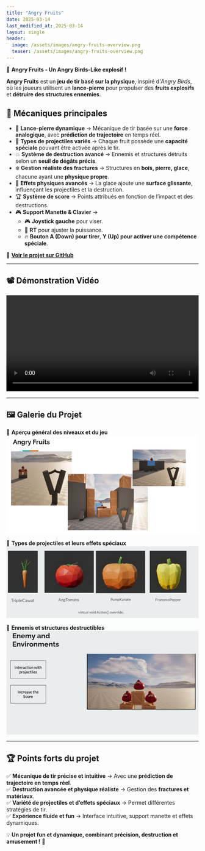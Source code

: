 ```yaml
---
title: "Angry Fruits"
date: 2025-03-14
last_modified_at: 2025-03-14
layout: single
header:
  image: /assets/images/angry-fruits-overview.png
  teaser: /assets/images/angry-fruits-overview.png
---
```


🍉 **Angry Fruits - Un Angry Birds-Like explosif !**  

**Angry Fruits** est un **jeu de tir basé sur la physique**, inspiré d’*Angry Birds*, où les joueurs utilisent un **lance-pierre** pour propulser des **fruits explosifs** et **détruire des structures ennemies**.  

## 🎯 **Mécaniques principales**  

- 🏹 **Lance-pierre dynamique** → Mécanique de tir basée sur une **force analogique**, avec **prédiction de trajectoire** en temps réel.  
- 🍏 **Types de projectiles variés** → Chaque fruit possède une **capacité spéciale** pouvant être activée après le tir.  
- 💥 **Système de destruction avancé** → Ennemis et structures détruits selon un **seuil de dégâts précis**.  
- ❄️ **Gestion réaliste des fractures** → Structures en **bois, pierre, glace**, chacune ayant une **physique propre**.  
- 🧊 **Effets physiques avancés** → La glace ajoute une **surface glissante**, influençant les projectiles et la destruction.  
- 🏆 **Système de score** → Points attribués en fonction de l’impact et des destructions.  
- 🎮 **Support Manette & Clavier** →  
   - 🎮 **Joystick gauche** pour viser.  
   - 🎯 **RT** pour ajuster la puissance.  
   - 🔥 **Bouton A (Down) pour tirer**, **Y (Up) pour activer une compétence spéciale**.  

🔗 **[Voir le projet sur GitHub](https://github.com/Quest-Education-Group/lyo-t3-gamegear-p11-08)**  

---

## 📽️ **Démonstration Vidéo**  

<video controls width="100%">
  <source src="/assets/videos/angry-fruits-demo.mp4" type="video/mp4">
  Votre navigateur ne supporte pas la vidéo.
</video>  

---

## 🖼️ **Galerie du Projet**  

📌 **Aperçu général des niveaux et du jeu**  
![Vue d’ensemble du projet](/assets/images/angry-fruits-overview.png)  

📌 **Types de projectiles et leurs effets spéciaux**  
![Types de projectiles](/assets/images/angry-fruits-projectiles.png)  

📌 **Ennemis et structures destructibles**  
![Ennemis et structures](/assets/images/angry-fruits-enemies.png)  

---

## 🏆 **Points forts du projet**  
✅ **Mécanique de tir précise et intuitive** → Avec une **prédiction de trajectoire en temps réel**.  
✅ **Destruction avancée et physique réaliste** → Gestion des **fractures et matériaux**.  
✅ **Variété de projectiles et d’effets spéciaux** → Permet différentes stratégies de tir.  
✅ **Expérience fluide et fun** → Interface intuitive, support manette et effets dynamiques.  

💡 **Un projet fun et dynamique, combinant précision, destruction et amusement !** 🚀  
